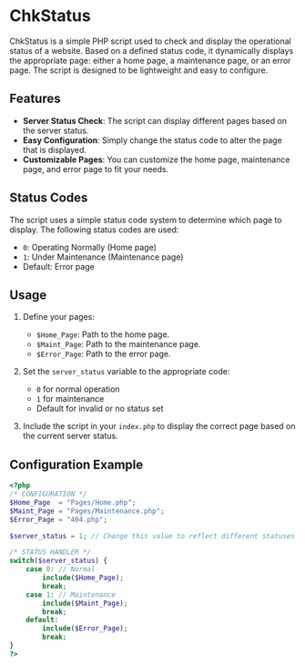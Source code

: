 # ChkStatus

ChkStatus is a simple PHP script used to check and display the operational status of a website. Based on a defined status code, it dynamically displays the appropriate page: either a home page, a maintenance page, or an error page. The script is designed to be lightweight and easy to configure.

## Features

- **Server Status Check**: The script can display different pages based on the server status.
- **Easy Configuration**: Simply change the status code to alter the page that is displayed.
- **Customizable Pages**: You can customize the home page, maintenance page, and error page to fit your needs.

## Status Codes

The script uses a simple status code system to determine which page to display. The following status codes are used:

- `0`: Operating Normally (Home page)
- `1`: Under Maintenance (Maintenance page)
- Default: Error page

## Usage

1. Define your pages:
   - `$Home_Page`: Path to the home page.
   - `$Maint_Page`: Path to the maintenance page.
   - `$Error_Page`: Path to the error page.

2. Set the `server_status` variable to the appropriate code:
   - `0` for normal operation
   - `1` for maintenance
   - Default for invalid or no status set

3. Include the script in your `index.php` to display the correct page based on the current server status.

## Configuration Example

```php
<?php
/* CONFIGURATION */
$Home_Page  = "Pages/Home.php";         
$Maint_Page = "Pages/Maintenance.php";  
$Error_Page = "404.php";                

$server_status = 1; // Change this value to reflect different statuses

/* STATUS HANDLER */
switch($server_status) {
    case 0: // Normal
        include($Home_Page);
        break;
    case 1: // Maintenance
        include($Maint_Page);
        break;
    default:
        include($Error_Page);
        break;
}
?>
